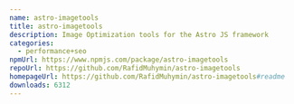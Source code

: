 ```yaml
---
name: astro-imagetools
title: astro-imagetools
description: Image Optimization tools for the Astro JS framework
categories:
  - performance+seo
npmUrl: https://www.npmjs.com/package/astro-imagetools
repoUrl: https://github.com/RafidMuhymin/astro-imagetools
homepageUrl: https://github.com/RafidMuhymin/astro-imagetools#readme
downloads: 6312
---
```

